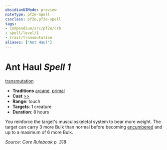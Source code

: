 ```yaml
---
obsidianUIMode: preview
noteType: pf2e-Spell
cssclass: pf2e,pf2e-spell
tags:
- compendium/src/pf2e/crb
- spell/level/1
- trait/transmutation
aliases: ["Ant Haul"]
---
```

# Ant Haul *Spell 1*   
[transmutation](rules/traits/transmutation.md "Transmutation School Trait")  

- **Traditions** [arcane](rules/traits/arcane.md "Arcane Tradition Trait"), [primal](rules/traits/primal.md "Primal Tradition Trait")
- **Cast** [>>](rules/core-rulebook/chapter-9-playing-the-game.md#Actions "Two-Action") 
- **Range**: touch
- **Targets**: 1 creature
- **Duration**: 8 hours

You reinforce the target's musculoskeletal system to bear more weight. The target can carry 3 more Bulk than normal before becoming [encumbered](rules/conditions.md#Encumbered) and up to a maximum of 6 more Bulk.

*Source: Core Rulebook p. 318*